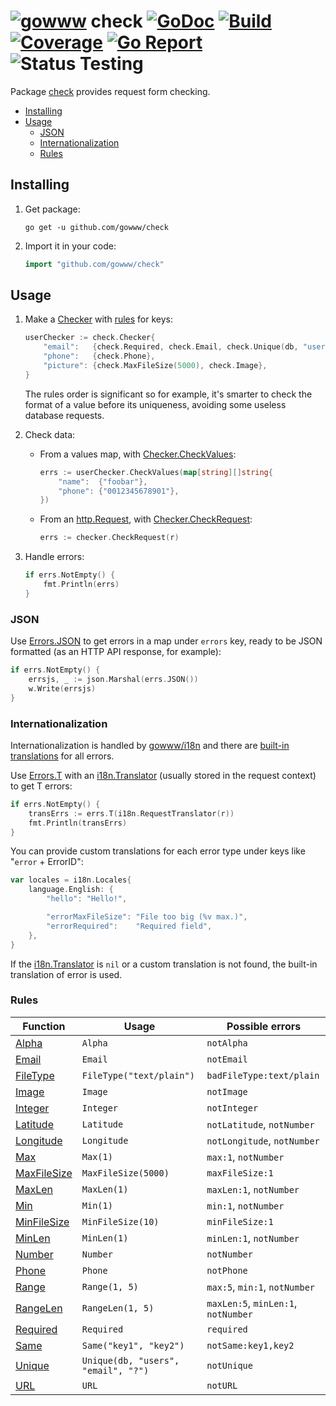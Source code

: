 # [![gowww](https://avatars.githubusercontent.com/u/18078923?s=20)](https://github.com/gowww) check [![GoDoc](https://godoc.org/github.com/gowww/check?status.svg)](https://godoc.org/github.com/gowww/check) [![Build](https://travis-ci.org/gowww/check.svg?branch=master)](https://travis-ci.org/gowww/check) [![Coverage](https://coveralls.io/repos/github/gowww/check/badge.svg?branch=master)](https://coveralls.io/github/gowww/check?branch=master) [![Go Report](https://goreportcard.com/badge/github.com/gowww/check)](https://goreportcard.com/report/github.com/gowww/check) ![Status Testing](https://img.shields.io/badge/status-testing-orange.svg)

Package [check](https://godoc.org/github.com/gowww/check) provides request form checking.

- [Installing](#installing)
- [Usage](#usage)
	- [JSON](#json)
	- [Internationalization](#internationalization)
	- [Rules](#rules)

## Installing

1. Get package:

	```Shell
	go get -u github.com/gowww/check
	```

2. Import it in your code:

	```Go
	import "github.com/gowww/check"
	```

## Usage

1. Make a [Checker](https://godoc.org/github.com/gowww/check#Checker) with [rules](#rules) for keys:

	```Go
	userChecker := check.Checker{
		"email":   {check.Required, check.Email, check.Unique(db, "users", "email", "?")},
		"phone":   {check.Phone},
		"picture": {check.MaxFileSize(5000), check.Image},
	}
	```

	The rules order is significant so for example, it's smarter to check the format of a value before its uniqueness, avoiding some useless database requests.

2. Check data:

	- From a values map, with [Checker.CheckValues](https://godoc.org/github.com/gowww/check#Checker.CheckValues):
	
		```Go
		errs := userChecker.CheckValues(map[string][]string{
			"name":  {"foobar"},
			"phone": {"0012345678901"},
		})
		```

	- From an [http.Request](https://golang.org/pkg/net/http/#Request), with [Checker.CheckRequest](https://godoc.org/github.com/gowww/check#Checker.CheckRequest):
	
		```Go
		errs := checker.CheckRequest(r)
		```

3. Handle errors:

	```Go
	if errs.NotEmpty() {
		fmt.Println(errs)
	}
	```

### JSON

Use [Errors.JSON](https://godoc.org/github.com/gowww/check#Errors.JSON) to get errors in a map under `errors` key, ready to be JSON formatted (as an HTTP API response, for example):

```Go
if errs.NotEmpty() {
	errsjs, _ := json.Marshal(errs.JSON())
	w.Write(errsjs)
}
```

### Internationalization

Internationalization is handled by [gowww/i18n](https://godoc.org/github.com/gowww/i18n) and there are [built-in translations](https://godoc.org/github.com/gowww/check#pkg-variables) for all errors.

Use [Errors.T](https://godoc.org/github.com/gowww/check#Errors.T) with an [i18n.Translator](https://godoc.org/github.com/gowww/i18n#Translator) (usually stored in the request context) to get T errors:

```Go
if errs.NotEmpty() {
	transErrs := errs.T(i18n.RequestTranslator(r))
	fmt.Println(transErrs)
}
```

You can provide custom translations for each error type under keys like "`error` + ErrorID":

```Go
var locales = i18n.Locales{
	language.English: {
		"hello": "Hello!",

		"errorMaxFileSize": "File too big (%v max.)",
		"errorRequired":    "Required field",
	},
}
```

If the [i18n.Translator](https://godoc.org/github.com/gowww/i18n#Translator) is `nil` or a custom translation is not found, the built-in translation of error is used.

### Rules

Function                                                            | Usage                               | Possible errors
--------------------------------------------------------------------|-------------------------------------|------------------------------------
[Alpha](https://godoc.org/github.com/gowww/check#Alpha)             | `Alpha`                             | `notAlpha`
[Email](https://godoc.org/github.com/gowww/check#Email)             | `Email`                             | `notEmail`
[FileType](https://godoc.org/github.com/gowww/check#FileType)       | `FileType("text/plain")`            | `badFileType:text/plain`
[Image](https://godoc.org/github.com/gowww/check#Image)             | `Image`                             | `notImage`
[Integer](https://godoc.org/github.com/gowww/check#Integer)         | `Integer`                           | `notInteger`
[Latitude](https://godoc.org/github.com/gowww/check#Latitude)       | `Latitude`                          | `notLatitude`, `notNumber`
[Longitude](https://godoc.org/github.com/gowww/check#Longitude)     | `Longitude`                         | `notLongitude`, `notNumber`
[Max](https://godoc.org/github.com/gowww/check#Max)                 | `Max(1)`                            | `max:1`, `notNumber`
[MaxFileSize](https://godoc.org/github.com/gowww/check#MaxFileSize) | `MaxFileSize(5000)`                 | `maxFileSize:1`
[MaxLen](https://godoc.org/github.com/gowww/check#MaxLen)           | `MaxLen(1)`                         | `maxLen:1`, `notNumber`
[Min](https://godoc.org/github.com/gowww/check#Min)                 | `Min(1)`                            | `min:1`, `notNumber`
[MinFileSize](https://godoc.org/github.com/gowww/check#MinFileSize) | `MinFileSize(10)`                   | `minFileSize:1`
[MinLen](https://godoc.org/github.com/gowww/check#MinLen)           | `MinLen(1)`                         | `minLen:1`, `notNumber`
[Number](https://godoc.org/github.com/gowww/check#Number)           | `Number`                            | `notNumber`
[Phone](https://godoc.org/github.com/gowww/check#Phone)             | `Phone`                             | `notPhone`
[Range](https://godoc.org/github.com/gowww/check#Range)             | `Range(1, 5)`                       | `max:5`, `min:1`, `notNumber`
[RangeLen](https://godoc.org/github.com/gowww/check#RangeLen)       | `RangeLen(1, 5)`                    | `maxLen:5`, `minLen:1`, `notNumber`
[Required](https://godoc.org/github.com/gowww/check#Required)       | `Required`                          | `required`
[Same](https://godoc.org/github.com/gowww/check#Same)               | `Same("key1", "key2")`              | `notSame:key1,key2`
[Unique](https://godoc.org/github.com/gowww/check#Unique)           | `Unique(db, "users", "email", "?")` | `notUnique`
[URL](https://godoc.org/github.com/gowww/check#URL)                 | `URL`                               | `notURL`

